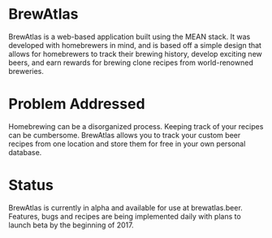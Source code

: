 # BrewAtlas

BrewAtlas is a web-based application built using the MEAN stack. It was developed with homebrewers in mind, and is based off a simple design that allows for homebrewers to track their brewing history, develop exciting new beers, and earn rewards for brewing clone recipes from world-renowned breweries. 

# Problem Addressed

Homebrewing can be a disorganized process. Keeping track of your recipes can be cumbersome. BrewAtlas allows you to track your custom beer recipes from one location and store them for free in your own personal database.

# Status

BrewAtlas is currently in alpha and available for use at brewatlas.beer. Features, bugs and recipes are being implemented daily with plans to launch beta by the beginning of 2017.